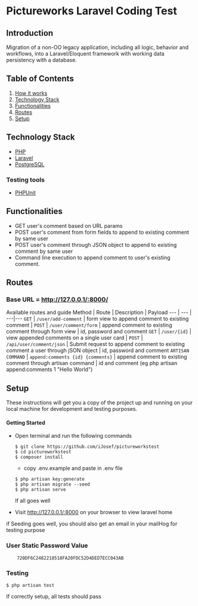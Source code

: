 # Pictureworks Laravel Coding Test

## Introduction

Migration of a non-OO legacy application, including all logic, behavior and workflows, into a Laravel/Eloquent framework with working data persistency with a database.


## Table of Contents
1. <a href="#how-it-works">How it works</a>
2. <a href="#technology-stack">Technology Stack</a>
3. <a href="#functionalities">Functionalities</a>
4. <a href="#routes">Routes</a>
5. <a href="#setup">Setup</a>


## Technology Stack
  - [PHP](https://www.php.net)
  - [Laravel](https://laravel.com)
  - [PostgreSQL](https://www.postgresql.org/)
  ### Testing tools
  - [PHPUnit](https://phpunit.de) 

## Functionalities
* GET user's comment based on URL params
* POST user's comment from form fields to append to existing comment by same user
* POST user's comment through JSON object to append to existing comment by same user
* Command line execution to append comment to user's existing comment.

## Routes

### Base URL = http://127.0.0.1/:8000/
Available routes and guide
Method | Route | Description | Payload
--- | --- | ---|---
`GET` | `/user/add-comment` | form view to append comment to existing comment | 
`POST` | `/user/comment/form` | append comment to existing comment through form view | id, password and comment
`GET` | `/user/{id}` | view appended comments on a single user card | 
`POST` | `/api/user/comment/json` | Submit request to append comment to existing comment a user through jSON object | id, password and comment
`ARTISAN COMMAND` | `append:comments {id} {comments}` | append comment to existing comment through artisan command | id and comment (eg php artisan append:comments 1 "Hello World")

## Setup
These instructions will get you a copy of the project up and running on your local machine for development and testing purposes.

  #### Getting Started
  - Open terminal and run the following commands
    ```
    $ git clone https://github.com/iJosef/pictureworkstest
    $ cd pictureworkstest
    $ composer install
    ```
    - copy .env.example and paste in .env file

    ```
    $ php artisan key:generate
    $ php artisan migrate --seed
    $ php artisan serve
    ```
    If all goes well 
  - Visit http://127.0.0.1/:8000 on your browser to view laravel home
  
  if Seeding goes well, you should also get an email in your mailHog for testing purpose
  ### User Static Password Value
        720DF6C2482218518FA20FDC52D4DED7ECC043AB
  ### Testing
  ```
  $ php artisan test
  ```
  If correctly setup, all tests should pass
  
